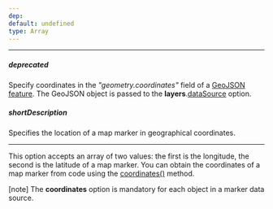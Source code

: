 ```yaml
---
dep: 
default: undefined
type: Array
---
```

---
##### deprecated
Specify coordinates in the *"geometry.coordinates"* field of a [GeoJSON feature](https://geojson.org/geojson-spec.html#feature-objects). The GeoJSON object is passed to the **layers**.[dataSource](/api-reference/20%20Data%20Visualization%20Widgets/dxVectorMap/1%20Configuration/layers/dataSource.md '/Documentation/ApiReference/Data_Visualization_Widgets/dxVectorMap/Configuration/layers/#dataSource') option.

##### shortDescription
Specifies the location of a map marker in geographical coordinates.

---
This option accepts an array of two values: the first is the longitude, the second is the latitude of a map marker. You can obtain the coordinates of a map marker from code using the [coordinates()](/api-reference/20%20Data%20Visualization%20Widgets/dxVectorMap/7%20Map%20Elements/Marker/3%20Methods/coordinates().md '/Documentation/ApiReference/Data_Visualization_Widgets/dxVectorMap/Map_Elements/Marker/Methods/#coordinates') method.

[note] The **coordinates** option is mandatory for each object in a marker data source.